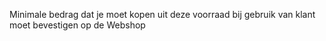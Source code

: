Minimale bedrag dat je moet kopen uit deze voorraad bij gebruik van klant moet bevestigen op de Webshop